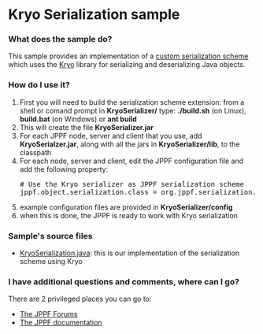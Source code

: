 # Kryo Serialization sample

<h3>What does the sample do?</h3>
This sample provides an implementation of a <a href="https://www.jppf.org/doc/6.0/index.php?title=Specifying_alternate_serialization_schemes">custom serialization scheme</a> which uses the <a href="https://github.com/EsotericSoftware/kryo">Kryo</a> library for serializing and deserializing Java objects.

<h3>How do I use it?</h3>
<ol class="samplesList">
  <li>First you will need to build the serialization scheme extension: from a shell or comand prompt in <b>KryoSerializer/</b> type: <b>./build.sh</b> (on Linux), <b>build.bat</b> (on Windows) or <b>ant build</b></li>
  <li>This will create the file <b>KryoSerializer.jar</b></li>
  <li>For each JPPF node, server and client that you use, add <b>KryoSerialzer.jar</b>, along with all the jars in <b>KryoSerializer/lib</b>, to the classpath</li>
  <li>For each node, server and client, edit the JPPF configuration file and add the following property:<br/>
<pre class="prettyprint lang-conf">
# Use the Kryo serializer as JPPF serialization scheme
jppf.object.serialization.class = org.jppf.serialization.kryo.KryoSerialization
</pre>
  </li>
  <li>example configuration files are provided in <b>KryoSerializer/config</b></li>
  <li>when this is done, the JPPF is ready to work with Kryo serialization</li>
</ol>

<h3>Sample's source files</h3>
<ul class="samplesList">
  <li><a href="src/org/jppf/serialization/kryo/KryoSerialization.java">KryoSerialization.java</a>: this is our implementation of the serialization scheme using Kryo</li>
</ul>

<h3>I have additional questions and comments, where can I go?</h3>
<p>There are 2 privileged places you can go to:
<ul class="samplesList">
  <li><a href="https://www.jppf.org/forums"/>The JPPF Forums</a></li>
  <li><a href="https://www.jppf.org/doc/6.0">The JPPF documentation</a></li>
</ul>


